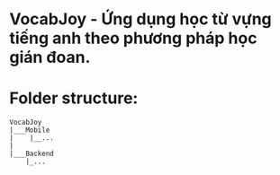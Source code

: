 # VocabJoy - Ứng dụng học từ vựng tiếng anh theo phương pháp học gián đoan.

# Folder structure:

    VocabJoy
    |___Mobile
    |    |__...
    |    
    |___Backend
        |_...
    
